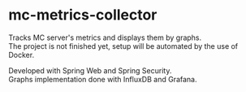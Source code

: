 # mc-metrics-collector
Tracks MC server's metrics and displays them by graphs.<br/>
The project is not finished yet, setup will be automated by the use
of Docker.

Developed with Spring Web and Spring Security.<br/>
Graphs implementation done with InfluxDB and Grafana.
